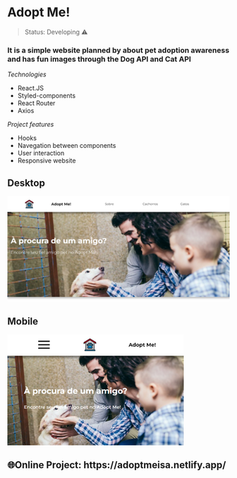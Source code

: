 <h1>Adopt Me!</h1>

> Status: Developing ⚠️

### It is a simple website planned by about pet adoption awareness and has fun images through the Dog API and Cat API

_Technologies_
+ React.JS
+ Styled-components
+ React Router
+ Axios

_Project features_
+ Hooks
+ Navegation between components
+ User interaction
+ Responsive website

## Desktop
<img src="src/data/assets-services/Adopt me - site (Desktop).png" width= "600" />

## Mobile
<img src="src/data/assets-services/Adopt me - site (Mobile).png" width= "400" />

<h2>🌐Online Project: https://adoptmeisa.netlify.app/</h2>
